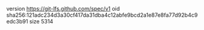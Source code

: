version https://git-lfs.github.com/spec/v1
oid sha256:121adc234d3a30cf417da31dba4c12abfe9bcd2a1e87e8fa77d92b4c9edc3b91
size 5314
